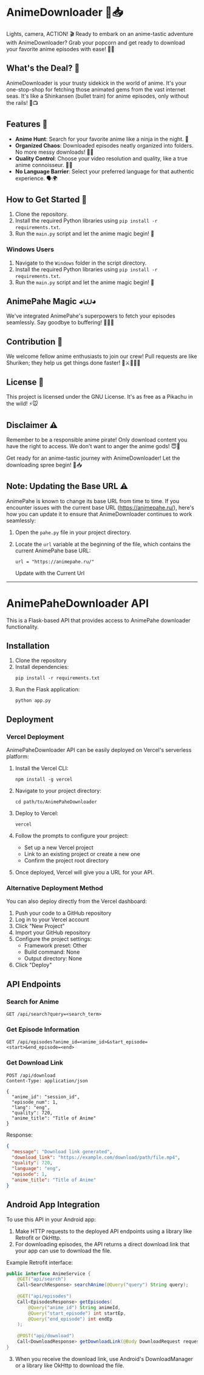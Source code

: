 # AnimeDownloader 🍿📥

Lights, camera, ACTION! 🎬 Ready to embark on an anime-tastic adventure with AnimeDownloader? Grab your popcorn and get ready to download your favorite anime episodes with ease! 🍿✨

## What's the Deal? 🤔

AnimeDownloader is your trusty sidekick in the world of anime. It's your one-stop-shop for fetching those animated gems from the vast internet seas. It's like a Shinkansen (bullet train) for anime episodes, only without the rails! 🚄📺

## Features 🌟

- **Anime Hunt**: Search for your favorite anime like a ninja in the night. 🦸
- **Organized Chaos**: Downloaded episodes neatly organized into folders. No more messy downloads! 📁✨
- **Quality Control**: Choose your video resolution and quality, like a true anime connoisseur. 📐👀
- **No Language Barrier**: Select your preferred language for that authentic experience. 🗣️🌍

## How to Get Started 🚀

1. Clone the repository.
2. Install the required Python libraries using `pip install -r requirements.txt`.
3. Run the `main.py` script and let the anime magic begin! 🧙

### Windows Users
1. Navigate to the `Windows` folder in the script directory.
2. Install the required Python libraries using `pip install -r requirements.txt`.
3. Run the `main.py` script and let the anime magic begin! 🧙

## AnimePahe Magic ◕⩊◕

We've integrated AnimePahe's superpowers to fetch your episodes seamlessly. Say goodbye to buffering! 🧙‍♂️🎩

## Contribution 💪

We welcome fellow anime enthusiasts to join our crew! Pull requests are like Shuriken; they help us get things done faster! 👒⚔🏴‍☠️🌊

## License 📜

This project is licensed under the GNU License. It's as free as a Pikachu in the wild! ⚡🐭

## Disclaimer ⚠️

Remember to be a responsible anime pirate! Only download content you have the right to access. We don't want to anger the anime gods! 😇🙏

Get ready for an anime-tastic journey with AnimeDownloader! Let the downloading spree begin! 🌟📥

## Note: Updating the Base URL ⚠️

AnimePahe is known to change its base URL from time to time. If you encounter issues with the current base URL (https://animepahe.ru/), here's how you can update it to ensure that AnimeDownloader continues to work seamlessly:

1. Open the `pahe.py` file in your project directory.

2. Locate the `url` variable at the beginning of the file, which contains the current AnimePahe base URL:

   `url = "https://animepahe.ru/"`

   Update with the Current Url

---

# AnimePaheDownloader API

This is a Flask-based API that provides access to AnimePahe downloader functionality.

## Installation

1. Clone the repository
2. Install dependencies:
   ```
   pip install -r requirements.txt
   ```
3. Run the Flask application:
   ```
   python app.py
   ```

## Deployment

### Vercel Deployment

AnimePaheDownloader API can be easily deployed on Vercel's serverless platform:

1. Install the Vercel CLI:
   ```
   npm install -g vercel
   ```

2. Navigate to your project directory:
   ```
   cd path/to/AnimePaheDownloader
   ```

3. Deploy to Vercel:
   ```
   vercel
   ```

4. Follow the prompts to configure your project:
   - Set up a new Vercel project
   - Link to an existing project or create a new one
   - Confirm the project root directory

5. Once deployed, Vercel will give you a URL for your API.

### Alternative Deployment Method

You can also deploy directly from the Vercel dashboard:

1. Push your code to a GitHub repository
2. Log in to your Vercel account
3. Click "New Project"
4. Import your GitHub repository
5. Configure the project settings:
   - Framework preset: Other
   - Build command: None
   - Output directory: None
6. Click "Deploy"

## API Endpoints

### Search for Anime
```
GET /api/search?query=<search_term>
```

### Get Episode Information
```
GET /api/episodes?anime_id=<anime_id>&start_episode=<start>&end_episode=<end>
```

### Get Download Link
```
POST /api/download
Content-Type: application/json

{
  "anime_id": "session_id",
  "episode_num": 1,
  "lang": "eng",
  "quality": 720,
  "anime_title": "Title of Anime"
}
```

Response:
```json
{
  "message": "Download link generated",
  "download_link": "https://example.com/download/path/file.mp4",
  "quality": 720,
  "language": "eng",
  "episode": 1,
  "anime_title": "Title of Anime"
}
```

## Android App Integration

To use this API in your Android app:

1. Make HTTP requests to the deployed API endpoints using a library like Retrofit or OkHttp.
2. For downloading episodes, the API returns a direct download link that your app can use to download the file.

Example Retrofit interface:

```java
public interface AnimeService {
    @GET("api/search")
    Call<SearchResponse> searchAnime(@Query("query") String query);
    
    @GET("api/episodes")
    Call<EpisodesResponse> getEpisodes(
        @Query("anime_id") String animeId,
        @Query("start_episode") int startEp,
        @Query("end_episode") int endEp
    );
    
    @POST("api/download")
    Call<DownloadResponse> getDownloadLink(@Body DownloadRequest request);
}
```

3. When you receive the download link, use Android's DownloadManager or a library like OkHttp to download the file.

